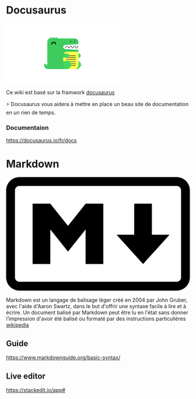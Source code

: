 # Docusaurus

![Logo](images/DocusaurusLogo.png)


Ce wiki est basé sur la framwork [docusaurus](https://docusaurus.io/fr/)

⚡️ Docusaurus vous aidera à mettre en place un beau site de documentation en un rien de temps.

### Documentaion 
 https://docusaurus.io/fr/docs


# Markdown
![Logo](images/Markdown-mark.svg.png)

Markdown est un langage de balisage léger créé en 2004 par John Gruber, avec l'aide d'Aaron Swartz, dans le but d'offrir une syntaxe facile à lire et à écrire. Un document balisé par Markdown peut être lu en l'état sans donner l’impression d'avoir été balisé ou formaté par des instructions particulières [wikipedia](https://fr.wikipedia.org/wiki/Markdown)

## Guide
https://www.markdownguide.org/basic-syntax/

## Live editor

https://stackedit.io/app#


